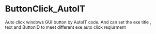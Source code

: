 # ButtonClick_AutoIT
Auto click windows GUI button by AutoIT code. And can set the exe title , text and ButtonID to meet different exe auto click reqiurment
